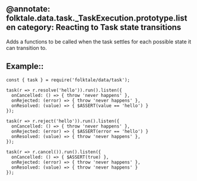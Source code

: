 @annotate: folktale.data.task._TaskExecution.prototype.listen
category: Reacting to Task state transitions
---

Adds a functions to be called when the task settles for each possible state it can transition to.


## Example::

    const { task } = require('folktale/data/task');
    
    task(r => r.resolve('hello')).run().listen({
      onCancelled: () => { throw 'never happens' },
      onRejected: (error) => { throw 'never happens' },
      onResolved: (value) => { $ASSERT(value == 'hello') }
    });
    
    task(r => r.reject('hello')).run().listen({
      onCancelled: () => { throw 'never happens' },
      onRejected: (error) => { $ASSERT(error == 'hello') }
      onResolved: (value) => { throw 'never happens' },
    });
    
    task(r => r.cancel()).run().listen({
      onCancelled: () => { $ASSERT(true) },
      onRejected: (error) => { throw 'never happens' },
      onResolved: (value) => { throw 'never happens' }
    });

